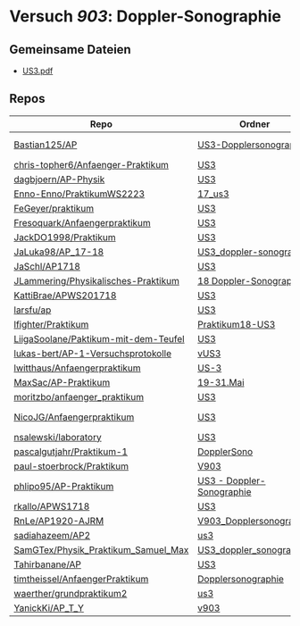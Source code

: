 # Versuch *903*: Doppler-Sonographie

## Gemeinsame Dateien
- [US3.pdf](https://docs.google.com/viewer?url=https://raw.githubusercontent.com/JLammering/Physikalisches-Praktikum/master/18%20Doppler-Sonographie/US3.pdf)

## Repos

|                                        Repo                                        |                                                       Ordner                                                        |                                                                                                                                                 PDFs                                                                                                                                                  |
|------------------------------------------------------------------------------------|---------------------------------------------------------------------------------------------------------------------|-------------------------------------------------------------------------------------------------------------------------------------------------------------------------------------------------------------------------------------------------------------------------------------------------------|
|[Bastian125/AP](../repo/Bastian125/AP)                                              |[US3-Dopplersonographie](https://github.com/Bastian125/AP/tree/master/US3-Dopplersonographie)                        |[US3 - Dopplersonographie.pdf](https://docs.google.com/viewer?url=https://raw.githubusercontent.com/Bastian125/AP/master/Versuche/US3%20-%20Dopplersonographie.pdf)                                                                                                                                    |
|[chris-topher6/Anfaenger-Praktikum](../repo/chris-topher6/Anfaenger-Praktikum)      |[US3](https://github.com/chris-topher6/Anfaenger-Praktikum/tree/master/US3)                                          |–                                                                                                                                                                                                                                                                                                      |
|[dagbjoern/AP-Physik](../repo/dagbjoern/AP-Physik)                                  |[US3](https://github.com/dagbjoern/AP-Physik/tree/master/US3)                                                        |–                                                                                                                                                                                                                                                                                                      |
|[Enno-Enno/PraktikumWS2223](../repo/Enno-Enno/PraktikumWS2223)                      |[17_us3](https://github.com/Enno-Enno/PraktikumWS2223/tree/main/17_us3)                                              |[main.pdf](https://docs.google.com/viewer?url=https://raw.githubusercontent.com/NicoWeio/awesome-ap-pdfs/main/Enno-Enno%E2%88%95PraktikumWS2223/903/main.pdf) \*                                                                                                                                       |
|[FeGeyer/praktikum](../repo/FeGeyer/praktikum)                                      |[US3](https://github.com/FeGeyer/praktikum/tree/master/4_Semester/US3)                                               |[US3.pdf](https://docs.google.com/viewer?url=https://raw.githubusercontent.com/FeGeyer/praktikum/master/4_Semester/PDF-Dateien/US3.pdf)                                                                                                                                                                |
|[Fresoquark/Anfaengerpraktikum](../repo/Fresoquark/Anfaengerpraktikum)              |[US3](https://github.com/Fresoquark/Anfaengerpraktikum/tree/master/US3)                                              |[main.pdf](https://docs.google.com/viewer?url=https://raw.githubusercontent.com/NicoWeio/awesome-ap-pdfs/main/Fresoquark%E2%88%95Anfaengerpraktikum/903/main.pdf) \*                                                                                                                                   |
|[JackDO1998/Praktikum](../repo/JackDO1998/Praktikum)                                |[US3](https://github.com/JackDO1998/Praktikum/tree/main/US3)                                                         |–                                                                                                                                                                                                                                                                                                      |
|[JaLuka98/AP_17-18](../repo/JaLuka98/AP_17-18)                                      |[US3_doppler-sonographie](https://github.com/JaLuka98/AP_17-18/tree/master/US3_doppler-sonographie)                  |–                                                                                                                                                                                                                                                                                                      |
|[JaSchl/AP1718](../repo/JaSchl/AP1718)                                              |[US3](https://github.com/JaSchl/AP1718/tree/master/US3)                                                              |–                                                                                                                                                                                                                                                                                                      |
|[JLammering/Physikalisches-Praktikum](../repo/JLammering/Physikalisches-Praktikum)  |[18 Doppler-Sonographie](https://github.com/JLammering/Physikalisches-Praktikum/tree/master/18%20Doppler-Sonographie)|[main.pdf](https://docs.google.com/viewer?url=https://raw.githubusercontent.com/NicoWeio/awesome-ap-pdfs/main/JLammering%E2%88%95Physikalisches-Praktikum/903/main.pdf) \*                                                                                                                             |
|[KattiBrae/APWS201718](../repo/KattiBrae/APWS201718)                                |[US3](https://github.com/KattiBrae/APWS201718/tree/master/AP2/US3)                                                   |–                                                                                                                                                                                                                                                                                                      |
|[larsfu/ap](../repo/larsfu/ap)                                                      |[US3](https://github.com/larsfu/ap/tree/master/US3)                                                                  |[main.pdf](https://docs.google.com/viewer?url=https://raw.githubusercontent.com/NicoWeio/awesome-ap-pdfs/main/larsfu%E2%88%95ap/903/main.pdf) \*                                                                                                                                                       |
|[lfighter/Praktikum](../repo/lfighter/Praktikum)                                    |[Praktikum18-US3](https://github.com/lfighter/Praktikum/tree/master/Praktikum18-US3)                                 |[main.pdf](https://docs.google.com/viewer?url=https://raw.githubusercontent.com/NicoWeio/awesome-ap-pdfs/main/lfighter%E2%88%95Praktikum/903/main.pdf) \*                                                                                                                                              |
|[LiigaSoolane/Paktikum-mit-dem-Teufel](../repo/LiigaSoolane/Paktikum-mit-dem-Teufel)|[US3](https://github.com/LiigaSoolane/Paktikum-mit-dem-Teufel/tree/main/US3)                                         |–                                                                                                                                                                                                                                                                                                      |
|[lukas-bert/AP-1-Versuchsprotokolle](../repo/lukas-bert/AP-1-Versuchsprotokolle)    |[vUS3](https://github.com/lukas-bert/AP-1-Versuchsprotokolle/tree/main/vUS3)                                         |[main.pdf](https://docs.google.com/viewer?url=https://raw.githubusercontent.com/NicoWeio/awesome-ap-pdfs/main/lukas-bert%E2%88%95AP-1-Versuchsprotokolle/903/main.pdf) \*                                                                                                                              |
|[lwitthaus/Anfaengerpraktikum](../repo/lwitthaus/Anfaengerpraktikum)                |[US-3](https://github.com/lwitthaus/Anfaengerpraktikum/tree/master/US-3)                                             |–                                                                                                                                                                                                                                                                                                      |
|[MaxSac/AP-Praktikum](../repo/MaxSac/AP-Praktikum)                                  |[19-31.Mai](https://github.com/MaxSac/AP-Praktikum/tree/master/19-31.Mai)                                            |–                                                                                                                                                                                                                                                                                                      |
|[moritzbo/anfaenger_praktikum](../repo/moritzbo/anfaenger_praktikum)                |[US3](https://github.com/moritzbo/anfaenger_praktikum/tree/main/US3)                                                 |–                                                                                                                                                                                                                                                                                                      |
|[NicoJG/Anfaengerpraktikum](../repo/NicoJG/Anfaengerpraktikum)                      |[US3](https://github.com/NicoJG/Anfaengerpraktikum/tree/master/US3)                                                  |[Abgabe.pdf](https://docs.google.com/viewer?url=https://raw.githubusercontent.com/NicoJG/Anfaengerpraktikum/master/US3/Abgabe.pdf)<br/>[main.pdf](https://docs.google.com/viewer?url=https://raw.githubusercontent.com/NicoWeio/awesome-ap-pdfs/main/NicoJG%E2%88%95Anfaengerpraktikum/903/main.pdf) \*|
|[nsalewski/laboratory](../repo/nsalewski/laboratory)                                |[US3](https://github.com/nsalewski/laboratory/tree/master/US3)                                                       |[main.pdf](https://docs.google.com/viewer?url=https://raw.githubusercontent.com/NicoWeio/awesome-ap-pdfs/main/nsalewski%E2%88%95laboratory/903/main.pdf) \*                                                                                                                                            |
|[pascalgutjahr/Praktikum-1](../repo/pascalgutjahr/Praktikum-1)                      |[DopplerSono](https://github.com/pascalgutjahr/Praktikum-1/tree/master/DopplerSono)                                  |–                                                                                                                                                                                                                                                                                                      |
|[paul-stoerbrock/Praktikum](../repo/paul-stoerbrock/Praktikum)                      |[V903](https://github.com/paul-stoerbrock/Praktikum/tree/master/V903)                                                |–                                                                                                                                                                                                                                                                                                      |
|[phlipo95/AP-Praktikum](../repo/phlipo95/AP-Praktikum)                              |[US3 - Doppler-Sonographie](https://github.com/phlipo95/AP-Praktikum/tree/master/US3%20-%20Doppler-Sonographie)      |–                                                                                                                                                                                                                                                                                                      |
|[rkallo/APWS1718](../repo/rkallo/APWS1718)                                          |[US3](https://github.com/rkallo/APWS1718/tree/master/US3)                                                            |[main.pdf](https://docs.google.com/viewer?url=https://raw.githubusercontent.com/rkallo/APWS1718/master/US3/main.pdf)                                                                                                                                                                                   |
|[RnLe/AP1920-AJRM](../repo/RnLe/AP1920-AJRM)                                        |[V903_Dopplersonographie](https://github.com/RnLe/AP1920-AJRM/tree/master/V903_Dopplersonographie)                   |[V903.pdf](https://docs.google.com/viewer?url=https://raw.githubusercontent.com/RnLe/AP1920-AJRM/master/V903_Dopplersonographie/V903.pdf)                                                                                                                                                              |
|[sadiahazeem/AP2](../repo/sadiahazeem/AP2)                                          |[us3](https://github.com/sadiahazeem/AP2/tree/main/us3/latex-template/us3)                                           |–                                                                                                                                                                                                                                                                                                      |
|[SamGTex/Physik_Praktikum_Samuel_Max](../repo/SamGTex/Physik_Praktikum_Samuel_Max)  |[US3_doppler_sonographie](https://github.com/SamGTex/Physik_Praktikum_Samuel_Max/tree/master/US3_doppler_sonographie)|[main.pdf](https://docs.google.com/viewer?url=https://raw.githubusercontent.com/NicoWeio/awesome-ap-pdfs/main/SamGTex%E2%88%95Physik_Praktikum_Samuel_Max/903/main.pdf) \*                                                                                                                             |
|[Tahirbanane/AP](../repo/Tahirbanane/AP)                                            |[US3](https://github.com/Tahirbanane/AP/tree/main/US3)                                                               |[main.pdf](https://docs.google.com/viewer?url=https://raw.githubusercontent.com/NicoWeio/awesome-ap-pdfs/main/Tahirbanane%E2%88%95AP/903/main.pdf) \*                                                                                                                                                  |
|[timtheissel/AnfaengerPraktikum](../repo/timtheissel/AnfaengerPraktikum)            |[Dopplersonographie](https://github.com/timtheissel/AnfaengerPraktikum/tree/main/Dopplersonographie)                 |–                                                                                                                                                                                                                                                                                                      |
|[waerther/grundpraktikum2](../repo/waerther/grundpraktikum2)                        |[us3](https://github.com/waerther/grundpraktikum2/tree/master/us3)                                                   |–                                                                                                                                                                                                                                                                                                      |
|[YanickKi/AP_T_Y](../repo/YanickKi/AP_T_Y)                                          |[v903](https://github.com/YanickKi/AP_T_Y/tree/main/v903)                                                            |[main.pdf](https://docs.google.com/viewer?url=https://raw.githubusercontent.com/NicoWeio/awesome-ap-pdfs/main/YanickKi%E2%88%95AP_T_Y/903/main.pdf) \*                                                                                                                                                 |
